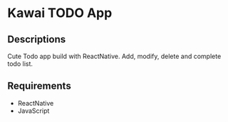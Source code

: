 Kawai TODO App
===============

## Descriptions
Cute Todo app build with ReactNative. Add, modify, delete and complete todo list.

## Requirements
- ReactNative
- JavaScript